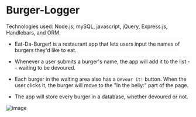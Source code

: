 # Burger-Logger

Technologies used: Node.js, mySQL, javascript, jQuery, Express.js, Handlebars, and ORM.

* Eat-Da-Burger! is a restaurant app that lets users input the names of burgers they'd like to eat.

* Whenever a user submits a burger's name, the app will add it to the list -- waiting to be devoured.

* Each burger in the waiting area also has a `Devour it!` button. When the user clicks it, the burger will move to the "In the belly:" part of the page.

* The app will store every burger in a database, whether devoured or not.

![image](https://user-images.githubusercontent.com/47279070/62266072-d517a700-b3f4-11e9-8c06-b386204cefa2.png)



